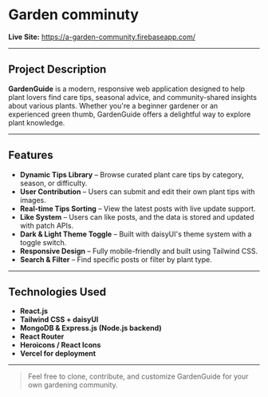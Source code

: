 #  Garden comminuty 

**Live Site:** https://a-garden-community.firebaseapp.com/

---

## Project Description

**GardenGuide** is a modern, responsive web application designed to help plant lovers find care tips, seasonal advice, and community-shared insights about various plants. Whether you're a beginner gardener or an experienced green thumb, GardenGuide offers a delightful way to explore plant knowledge.

---

##  Features

-  **Dynamic Tips Library** – Browse curated plant care tips by category, season, or difficulty.
-  **User Contribution** – Users can submit and edit their own plant tips with images.
-  **Real-time Tips Sorting** – View the latest posts with live update support.
-  **Like System** – Users can like posts, and the data is stored and updated with patch APIs.
-  **Dark & Light Theme Toggle** – Built with daisyUI's theme system with a toggle switch.
-  **Responsive Design** – Fully mobile-friendly and built using Tailwind CSS.
- **Search & Filter** – Find specific posts or filter by plant type.

---

##  Technologies Used

- **React.js**
- **Tailwind CSS + daisyUI**
- **MongoDB & Express.js (Node.js backend)**
- **React Router**
- **Heroicons / React Icons**
- **Vercel for deployment**

---

> Feel free to clone, contribute, and customize GardenGuide for your own gardening community.

